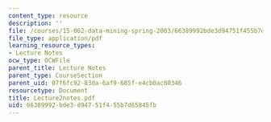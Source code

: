 ```yaml
---
content_type: resource
description: ''
file: /courses/15-062-data-mining-spring-2003/66389992bde3d94751f455b7d65845fb_Lecture2notes.pdf
file_type: application/pdf
learning_resource_types:
- Lecture Notes
ocw_type: OCWFile
parent_title: Lecture Notes
parent_type: CourseSection
parent_uid: 07f6fc92-83da-6af9-685f-e4cb0ac80346
resourcetype: Document
title: Lecture2notes.pdf
uid: 66389992-bde3-d947-51f4-55b7d65845fb
---
```


